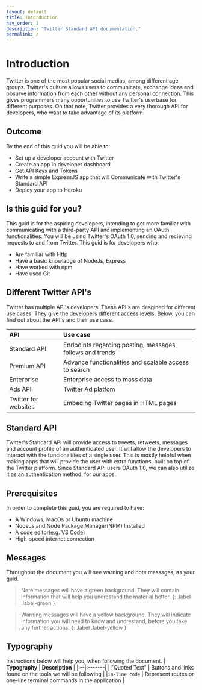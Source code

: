 ```yaml
---
layout: default
title: Intorduction
nav_order: 1
description: "Twitter Standard API documentation."
permalink: /
---
```


# Introduction
Twitter is one of the most popular social medias, among different age groups. Twitter's culture allows users to communicate, exchange ideas and obsurve information from each other without any personal connection. This gives programmers many opportunities to use Twitter's userbase for different purposes. On that note, Twitter provides a very thorough API for developers, who want to take advantage of its platform. 

## Outcome
By the end of this guid you will be able to:
- Set up a developer account with Twitter
- Create an app in developer dashboard
- Get API Keys and Tokens
- Write a simple ExpressJS app that will Communicate with Twitter's Standard API
- Deploy your app to Heroku


## Is this guid for you?
This guid is for the aspiring developers, intending to get more familiar with communicating with a third-party API and implementing an OAuth functionalities. You will be using Twitter's OAuth 1.0, sending and recieving requests to and from Twitter. This guid is for developers who:
- Are familiar with Http
- Have a basic knowladge of NodeJs, Express
- Have worked with npm
- Have used Git


## Different Twitter API's
Twitter has multiple API's developers. These API's are desgined for different use cases. They give the developers different access levels. Below, you can find out about the API's and their use case.

| **API** 		       	| **Use case**													|
|:--|:-------|
| Standard API 	        | Endpoints regarding posting, messages, follows and trends 	|
|Premium API		    | Advance functionalities and scalable access to search			|
|Enterprise			    |Enterprise access to mass data									|
|Ads API		    	|Twitter Ad platfom												|
|Twitter for websites   |Embeding Twitter pages in HTML pages                           |

## Standard API
Twitter's Standard API will provide access to tweets, retweets, messages and account profile of an authenticated user. It will allow the developers to interact with the funcionalities of a single user. This is mostly helpful when making apps that will provide the user with extra functions, built on top of the Twitter platform. Since Standard API users OAuth 1.0, we can also utilize it as an authentication method, for our apps.


## Prerequisites
In order to complete this guid, you are required to have:
- A Windows, MacOs or Ubuntu machine
- NodeJs and Node Package Manager(NPM) Installed
- A code editor(e.g. VS Code)
- High-speed internet connection

## Messages
Throughout the document you will see warning and note messages, as your guid.

> Note messages will have a green background. They will contain information that will help you undrestand the material better.
{: .label .label-green }

> Warning messages will have a yellow background. They will indicate information you will need to know and undrestand, before you take any further actions.
{: .label .label-yellow }

## Typography
Instructions below will help you, when following the document.
| **Typography** 		       	| **Description**										        |
|:--|:-------|
| "Quoted Text"	        | Buttons and links found on the tools we will be following 	        |
|`in-line code`		    | Represent routes or one-line terminal commands in the application  	|

